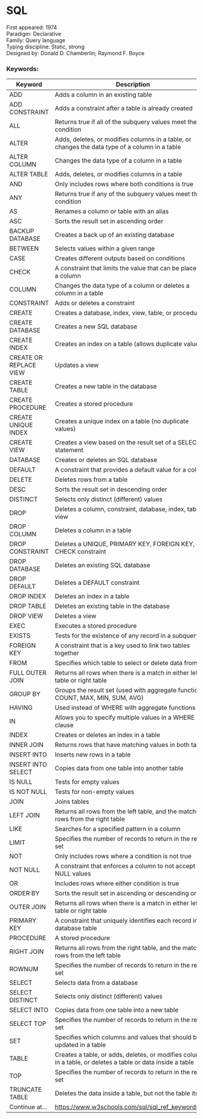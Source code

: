 
# SQL

First appeared: 1974  
Paradigm: Declarative  
Family: Query language  
Typing discipline: Static, strong  
Designed by: Donald D. Chamberlin; Raymond F. Boyce 

### Keywords:
Keyword	| Description
--------|---------------
ADD	| Adds a column in an existing table
ADD CONSTRAINT | Adds a constraint after a table is already created
ALL	| Returns true if all of the subquery values meet the condition
ALTER	| Adds, deletes, or modifies columns in a table, or changes the data type of a column in a table
ALTER COLUMN | Changes the data type of a column in a table
ALTER TABLE	| Adds, deletes, or modifies columns in a table
AND	| Only includes rows where both conditions is true
ANY	| Returns true if any of the subquery values meet the condition
AS	| Renames a column or table with an alias
ASC	| Sorts the result set in ascending order
BACKUP DATABASE	| Creates a back up of an existing database
BETWEEN	| Selects values within a given range
CASE	| Creates different outputs based on conditions
CHECK	| A constraint that limits the value that can be placed in a column
COLUMN	| Changes the data type of a column or deletes a column in a table
CONSTRAINT	| Adds or deletes a constraint
CREATE	| Creates a database, index, view, table, or procedure
CREATE DATABASE	| Creates a new SQL database
CREATE INDEX	| Creates an index on a table (allows duplicate values)
CREATE OR REPLACE VIEW	| Updates a view
CREATE TABLE |	Creates a new table in the database
CREATE PROCEDURE |	Creates a stored procedure
CREATE UNIQUE INDEX	| Creates a unique index on a table (no duplicate values)
CREATE VIEW	| Creates a view based on the result set of a SELECT statement
DATABASE	| Creates or deletes an SQL database
DEFAULT	| A constraint that provides a default value for a column
DELETE	| Deletes rows from a table
DESC	| Sorts the result set in descending order
DISTINCT	| Selects only distinct (different) values
DROP	| Deletes a column, constraint, database, index, table, or view
DROP COLUMN	| Deletes a column in a table
DROP CONSTRAINT	| Deletes a UNIQUE, PRIMARY KEY, FOREIGN KEY, or CHECK constraint
DROP DATABASE	| Deletes an existing SQL database
DROP DEFAULT	| Deletes a DEFAULT constraint
DROP INDEX	| Deletes an index in a table
DROP TABLE	| Deletes an existing table in the database
DROP VIEW	| Deletes a view
EXEC | Executes a stored procedure
EXISTS | Tests for the existence of any record in a subquery
FOREIGN KEY	| A constraint that is a key used to link two tables together
FROM | Specifies which table to select or delete data from
FULL OUTER JOIN	| Returns all rows when there is a match in either left table or right table
GROUP BY | Groups the result set (used with aggregate functions: COUNT, MAX, MIN, SUM, AVG)
HAVING | Used instead of WHERE with aggregate functions
IN | Allows you to specify multiple values in a WHERE clause
INDEX	| Creates or deletes an index in a table
INNER JOIN | Returns rows that have matching values in both tables
INSERT INTO	| Inserts new rows in a table
INSERT INTO SELECT | Copies data from one table into another table
IS NULL | Tests for empty values
IS NOT NULL | Tests for non-empty values
JOIN | Joins tables
LEFT JOIN	| Returns all rows from the left table, and the matching rows from the right table
LIKE | Searches for a specified pattern in a column
LIMIT	| Specifies the number of records to return in the result set
NOT	| Only includes rows where a condition is not true
NOT NULL | A constraint that enforces a column to not accept NULL values
OR | Includes rows where either condition is true
ORDER BY | Sorts the result set in ascending or descending order
OUTER JOIN | Returns all rows when there is a match in either left table or right table
PRIMARY KEY	| A constraint that uniquely identifies each record in a database table
PROCEDURE	| A stored procedure
RIGHT JOIN | Returns all rows from the right table, and the matching rows from the left table
ROWNUM | Specifies the number of records to return in the result set
SELECT | Selects data from a database
SELECT DISTINCT	| Selects only distinct (different) values
SELECT INTO	| Copies data from one table into a new table
SELECT TOP | Specifies the number of records to return in the result set
SET	| Specifies which columns and values that should be updated in a table
TABLE	| Creates a table, or adds, deletes, or modifies columns in a table, or deletes a table or data inside a table
TOP	| Specifies the number of records to return in the result set
TRUNCATE TABLE | Deletes the data inside a table, but not the table itself
Continue at... | https://www.w3schools.com/sql/sql_ref_keywords.asp
